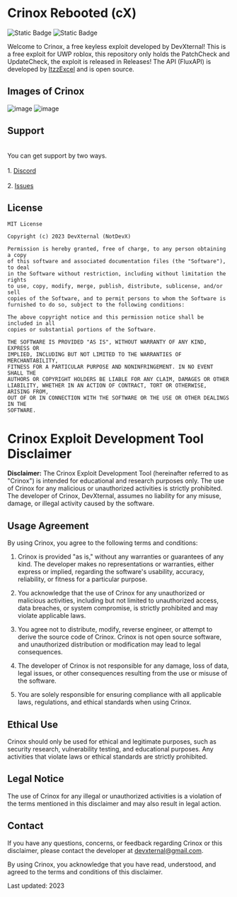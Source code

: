 # Crinox Rebooted (cX)
![Static Badge](https://img.shields.io/badge/Version%202.6-blue)
![Static Badge](https://img.shields.io/badge/Status-Unpatched-green)

Welcome to Crinox, a free keyless exploit developed by DevXternal! This is a free exploit for UWP roblox, this repository only holds the PatchCheck and UpdateCheck, the exploit is released in Releases! The API (FluxAPI) is developed by <a href="https://github.com/ItzzExcel">ItzzExcel</a> and is open source.

## Images of Crinox

![image](https://github.com/NotDevX/Crinox/assets/141998343/81694e8a-3ed1-47f2-94c9-73057af626e6)
![image](https://github.com/NotDevX/Crinox/assets/141998343/b6cf9dd3-bc83-436c-bd27-04bcf8af3e98)

## Support

<br>You can get support by two ways.</br>
<br>1. <a href="https://discord.gg/kg5aSUyebE">Discord</a></br>
<br>2. <a href="https://github.com/NotDevX/Crinox/issues">Issues</a></br>

## License

```
MIT License

Copyright (c) 2023 DevXternal (NotDevX)

Permission is hereby granted, free of charge, to any person obtaining a copy
of this software and associated documentation files (the "Software"), to deal
in the Software without restriction, including without limitation the rights
to use, copy, modify, merge, publish, distribute, sublicense, and/or sell
copies of the Software, and to permit persons to whom the Software is
furnished to do so, subject to the following conditions:

The above copyright notice and this permission notice shall be included in all
copies or substantial portions of the Software.

THE SOFTWARE IS PROVIDED "AS IS", WITHOUT WARRANTY OF ANY KIND, EXPRESS OR
IMPLIED, INCLUDING BUT NOT LIMITED TO THE WARRANTIES OF MERCHANTABILITY,
FITNESS FOR A PARTICULAR PURPOSE AND NONINFRINGEMENT. IN NO EVENT SHALL THE
AUTHORS OR COPYRIGHT HOLDERS BE LIABLE FOR ANY CLAIM, DAMAGES OR OTHER
LIABILITY, WHETHER IN AN ACTION OF CONTRACT, TORT OR OTHERWISE, ARISING FROM,
OUT OF OR IN CONNECTION WITH THE SOFTWARE OR THE USE OR OTHER DEALINGS IN THE
SOFTWARE.
```

# Crinox Exploit Development Tool Disclaimer

**Disclaimer:** The Crinox Exploit Development Tool (hereinafter referred to as "Crinox") is intended for educational and research purposes only. The use of Crinox for any malicious or unauthorized activities is strictly prohibited. The developer of Crinox, DevXternal, assumes no liability for any misuse, damage, or illegal activity caused by the software.

## Usage Agreement

By using Crinox, you agree to the following terms and conditions:

1. Crinox is provided "as is," without any warranties or guarantees of any kind. The developer makes no representations or warranties, either express or implied, regarding the software's usability, accuracy, reliability, or fitness for a particular purpose.

2. You acknowledge that the use of Crinox for any unauthorized or malicious activities, including but not limited to unauthorized access, data breaches, or system compromise, is strictly prohibited and may violate applicable laws.

3. You agree not to distribute, modify, reverse engineer, or attempt to derive the source code of Crinox. Crinox is not open source software, and unauthorized distribution or modification may lead to legal consequences.

4. The developer of Crinox is not responsible for any damage, loss of data, legal issues, or other consequences resulting from the use or misuse of the software.

5. You are solely responsible for ensuring compliance with all applicable laws, regulations, and ethical standards when using Crinox.

## Ethical Use

Crinox should only be used for ethical and legitimate purposes, such as security research, vulnerability testing, and educational purposes. Any activities that violate laws or ethical standards are strictly prohibited.

## Legal Notice

The use of Crinox for any illegal or unauthorized activities is a violation of the terms mentioned in this disclaimer and may also result in legal action.

## Contact

If you have any questions, concerns, or feedback regarding Crinox or this disclaimer, please contact the developer at [devxternal@gmail.com](mailto:devxternal@gmail.com).

By using Crinox, you acknowledge that you have read, understood, and agreed to the terms and conditions of this disclaimer.

Last updated: 2023
